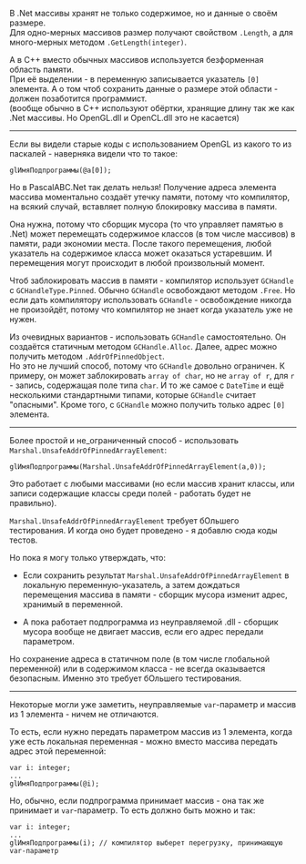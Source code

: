 


В .Net массивы хранят не только содержимое, но и данные о своём размере.\
Для одно-мерных массивов размер получают свойством `.Length`, а для много-мерных методом `.GetLength(integer)`.

А в C++ вместо обычных массивов используется безформенная область памяти.\
При её выделении - в переменную записывается указатель `[0]` элемента.
А о том чтоб сохранить данные о размере этой области - должен позаботится программист.\
(вообще обычно в C++ используют обёртки, хранящие длину так же как .Net массивы. Но OpenGL.dll и OpenCL.dll это не касается)

---

Если вы видели старые коды с использованием OpenGL из какого то из паскалей - наверняка видели что то такое:
```
glИмяПодпрограммы(@a[0]);
```
Но в PascalABC.Net так делать нельзя! Получение адреса элемента массива моментально создаёт утечку памяти,
потому что компилятор, на всякий случай, вставляет полную блокировку массива в памяти.

Она нужна, потому что сборщик мусора (то что управляет памятью в .Net) может перемещать содержимое
классов (в том числе массивов) в памяти, ради экономии места. После такого перемещения, любой указатель
на содержимое класса может оказаться устаревшим. И перемещения могут происходит в любой произвольный момент.

Чтоб заблокировать массив в памяти - компилятор использует `GCHandle` с `GCHandleType.Pinned`.
Обычно `GCHandle` освобождают методом `.Free`. Но если дать компилятору использовать
`GCHandle` - освобождение никогда не произойдёт, потому что компилятор не знает когда указатель уже не нужен.

Из очевидных вариантов - использовать `GCHandle` самостоятельно. Он создаётся статичным методом `GCHandle.Alloc`.
Далее, адрес можно получить методом `.AddrOfPinnedObject`.\
Но это не лучший способ, потому что `GCHandle` довольно ограничен. К примеру, он может заблокировать `array of char`,
но не `array of r`, для `r` - запись, содержащая поле типа `char`. И то же самое с `DateTime` и ещё несколькими стандартными
типами, которые `GCHandle` считает "опасными". Кроме того, с `GCHandle` можно получить только адрес `[0]` элемента.

---

Более простой и не_ограниченный способ - использовать `Marshal.UnsafeAddrOfPinnedArrayElement`:
```
glИмяПодпрограммы(Marshal.UnsafeAddrOfPinnedArrayElement(a,0));
```
Это работает с любыми массивами (но если массив хранит классы, или записи содержащие классы среди полей - работать будет не правильно).

`Marshal.UnsafeAddrOfPinnedArrayElement` требует бОльшего тестирования. И когда оно будет проведено - я добавлю сюда коды тестов.

Но пока я могу только утверждать, что:

- Если сохранить результат `Marshal.UnsafeAddrOfPinnedArrayElement` в локальную переменную-указатель,
а затем дождаться перемещения массива в памяти - сборщик мусора изменит адрес, хранимый в переменной.

- А пока работает подпрограмма из неуправляемой .dll - сборщик мусора вообще не двигает массив, если его адрес передали параметром.

Но сохранение адреса в статичном поле (в том числе глобальной переменной) или
в содержимом класса - не всегда оказывается безопасным. Именно это требует бОльшего тестирования.

---

Некоторые могли уже заметить, неуправляемые `var`-параметр и массив из 1 элемента - ничем не отличаются.

То есть, если нужно передать параметром массив из 1 элемента, когда уже есть локальная переменная - можно вместо массива передать адрес этой переменной:
```
var i: integer;
...
glИмяПодпрограммы(@i);
```
Но, обычно, если подпрограмма принимает массив - она так же принимает и `var`-параметр. То есть должно быть можно и так:
```
var i: integer;
...
glИмяПодпрограммы(i); // компилятор выберет перегрузку, принимающую var-параметр
```


